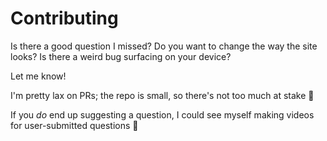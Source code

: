 # Contributing

Is there a good question I missed? Do you want to change the way the site looks? Is there a weird bug surfacing on your device?

Let me know!

I'm pretty lax on PRs; the repo is small, so there's not too much at stake 🙂

If you _do_ end up suggesting a question, I could see myself making videos for user-submitted questions 🤔

